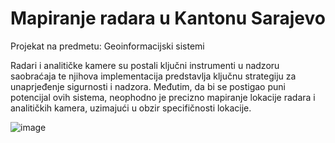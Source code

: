 # Mapiranje radara u Kantonu Sarajevo

Projekat na predmetu: Geoinformacijski sistemi

Radari i analitičke kamere su postali ključni instrumenti u nadzoru saobraćaja te njihova implementacija predstavlja ključnu strategiju za unaprjeđenje sigurnosti i nadzora. Međutim, da bi se postigao puni potencijal ovih sistema, neophodno je precizno mapiranje lokacije radara i analitičkih kamera, uzimajući u obzir specifičnosti lokacije. 

![image](https://github.com/nejlaBelagosi/Mapiranje-Radara-KS/assets/122165597/6b261bb2-8b9f-4165-b2e6-522e237b9466)


